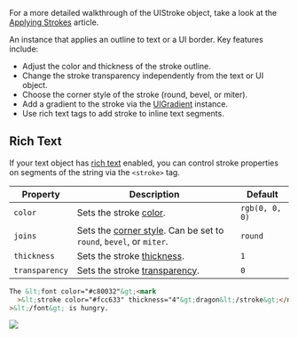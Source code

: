 For a more detailed walkthrough of the UIStroke object, take a look at the
<a href="../..https://developer.roblox.com/articles/applying-strokes">Applying
Strokes</a> article.

An instance that applies an outline to text or a UI border. Key features
include:

- Adjust the color and thickness of the stroke outline.
- Change the stroke transparency independently from the text or UI object.
- Choose the corner style of the stroke (round, bevel, or miter).
- Add a gradient to the stroke via the [UIGradient](https://create.roblox.com/docs/reference/engine/classes/UIGradient) instance.
- Use rich text tags to add stroke to inline text segments.

## Rich Text

If your text object has [rich text](/building-and-visuals/ui/rich-text)
enabled, you can control stroke properties on segments of the string via the
`<stroke>` tag.

<table>
    <thead>
        <tr>
            <th>Property</th>
            <th>Description</th>
            <th>Default</th>
        </tr>
    </thead>
    <tbody>
        <tr>
            <td><code>color</code></td>
            <td>Sets the stroke <a href="#color-gradient">color</a>.</td>
            <td><code>rgb(0, 0, 0)</code></td>
        </tr>
        <tr>
            <td><code>joins</code></td> 
            <td>Sets the <a href="#corner-style">corner style</a>. Can be set to <code>round</code>, <code>bevel</code>, or
            <code>miter</code>.</td> 
            <td><code>round</code></td>
        </tr>
        <tr>
            <td><code>thickness</code></td>
            <td>Sets the stroke <a href="#thickness">thickness</a>.</td>
            <td><code>1</code></td>
        </tr>
        <tr>
            <td><code>transparency</code></td>
            <td>Sets the stroke <a href="#transparency">transparency</a>.</td>
            <td><code>0</code></td>
        </tr>
    </tbody>
</table>

```html
The &lt;font color="#c80032"&gt;<mark
  >&lt;stroke color="#fcc633" thickness="4"&gt;dragon&lt;/stroke&gt;</mark
>&lt;/font&gt; is hungry.
```

<img src="https://prod.docsiteassets.roblox.com/assets/blt2fa6854d87124e34/Stroke-RichText.png" />